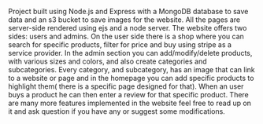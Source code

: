 Project built using Node.js and Express with a MongoDB database to save data and an s3
bucket to save images for the website. All the pages are server-side rendered using ejs and a node server.
The website offers two sides: users and admins. On the user side there is a shop where you can search
for specific products, filter for price and buy using stripe as a service provider.
In the admin section you can add/modify/delete products, with various sizes and colors, and also create categories and subcategories.
Every category, and subcategory, has an image that can link to a website or page and in the homepage you can add specific products to highlight them( there is a specific page designed for that).
When an user buys a product he can then enter a review for that specific product.
There are many more features implemented in the website feel free to read up on it and ask question if you have any or suggest some modifications.
